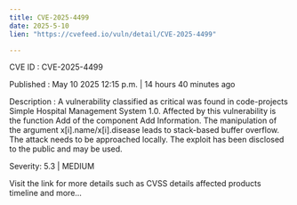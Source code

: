 ```yaml
---
title: CVE-2025-4499
date: 2025-5-10
lien: "https://cvefeed.io/vuln/detail/CVE-2025-4499"

---
```


CVE ID : CVE-2025-4499

Published :  May 10
2025
12:15 p.m. | 14 hours
40 minutes ago

Description : A vulnerability classified as critical was found in code-projects Simple Hospital Management System 1.0. Affected by this vulnerability is the function Add of the component Add Information. The manipulation of the argument x[i].name/x[i].disease leads to stack-based buffer overflow. The attack needs to be approached locally. The exploit has been disclosed to the public and may be used.

Severity: 5.3 | MEDIUM

Visit the link for more details
such as CVSS details
affected products
timeline
and more...
